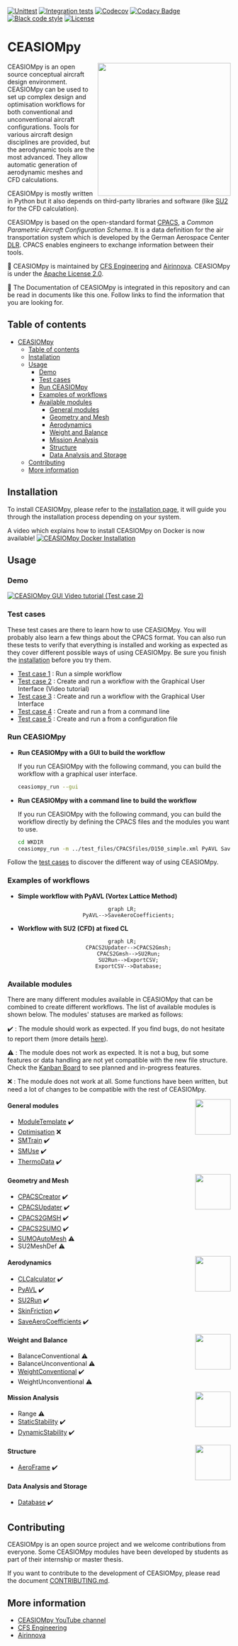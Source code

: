 [![Unittest](https://github.com/cfsengineering/CEASIOMpy/actions/workflows/unittests.yml/badge.svg)](https://github.com/cfsengineering/CEASIOMpy/actions/workflows/unittests.yml)
[![Integration tests](https://github.com/cfsengineering/CEASIOMpy/actions/workflows/integrationtests.yml/badge.svg)](https://github.com/cfsengineering/CEASIOMpy/actions/workflows/integrationtests.yml)
[![Codecov](https://codecov.io/gh/cfsengineering/CEASIOMpy/branch/main/graph/badge.svg?token=d6cyUEOmOQ)](https://codecov.io/gh/cfsengineering/CEASIOMpy)
[![Codacy Badge](https://app.codacy.com/project/badge/Grade/a2bd41b9be294e578382ca3f20281c85)](https://www.codacy.com/gh/cfsengineering/CEASIOMpy/dashboard?utm_source=github.com&amp;utm_medium=referral&amp;utm_content=cfsengineering/CEASIOMpy&amp;utm_campaign=Badge_Grade)
[![Black code style](https://img.shields.io/badge/code%20style-black-000000.svg)](https://github.com/psf/black)
[![License](https://img.shields.io/badge/license-Apache%202-blue.svg)](https://github.com/cfsengineering/CEASIOMpy/blob/main/LICENSE)

# CEASIOMpy

<img align="right" width="300" height="300" src="documents/logos/CEASIOMpy_main_logos.png">

CEASIOMpy is an open source conceptual aircraft design environment. CEASIOMpy can be used to set up complex design and optimisation workflows for both conventional and unconventional aircraft configurations. Tools for various aircraft design disciplines are provided, but the aerodynamic tools are the most advanced. They allow automatic generation of aerodynamic meshes and CFD calculations.

CEASIOMpy is mostly written in Python but it also depends on third-party libraries and software (like [SU2](https://su2code.github.io/) for the CFD calculation).

CEASIOMpy is based on the open-standard format [CPACS](https://www.cpacs.de/), a *Common Parametric Aircraft Configuration Schema*. It is a data definition for the air transportation system which is developed by the German Aerospace Center [DLR](https://www.dlr.de/). CPACS enables engineers to exchange information between their tools.

:scroll: CEASIOMpy is maintained by [CFS Engineering](https://cfse.ch/) and [Airinnova](https://airinnova.se/). CEASIOMpy is under the [Apache License 2.0](https://github.com/cfsengineering/CEASIOMpy/blob/main/LICENSE).

:book: The Documentation of CEASIOMpy is integrated in this repository and can be read in documents like this one. Follow links to find the information that you are looking for.

## Table of contents

- [CEASIOMpy](#ceasiompy)
  - [Table of contents](#table-of-contents)
  - [Installation](#installation)
  - [Usage](#usage)
    - [Demo](#demo)
    - [Test cases](#test-cases)
    - [Run CEASIOMpy](#run-ceasiompy)
    - [Examples of workflows](#examples-of-workflows)
    - [Available modules](#available-modules)
      - [General modules](#general-modules)
      - [Geometry and Mesh](#geometry-and-mesh)
      - [Aerodynamics](#aerodynamics)
      - [Weight and Balance](#weight-and-balance)
      - [Mission Analysis](#mission-analysis)
      - [Structure](#structure)
      - [Data Analysis and Storage](#data-analysis-and-storage)
  - [Contributing](#contributing)
  - [More information](#more-information)

## Installation

To install CEASIOMpy, please refer to the [installation page](installation/INSTALLATION.md), it will guide you through the installation process depending on your system.

A video which explains how to install CEASIOMpy on Docker is now available!
[![CEASIOMpy Docker Installation](installation/docker_installation.png)](https://www.youtube.com/watch?v=KTS1-6AsReU)

## Usage

### Demo

[![CEASIOMpy GUI Video tutorial (Test case 2)](./test_cases/test_case_2/testcase2_startvideo.png)](https://www.youtube.com/watch?v=d-AaSrF5g3k)

### Test cases

These test cases are there to learn how to use CEASIOMpy. You will probably also learn a few things about the CPACS format. You can also run these tests to verify that everything is installed and working as expected as they cover different possible ways of using CEASIOMpy. Be sure you finish the [installation](installation/INSTALLATION.md) before you try them.

- [Test case 1](test_cases/test_case_1/README.md) : Run a simple workflow
- [Test case 2](test_cases/test_case_2/README.md) : Create and run a workflow with the Graphical User Interface (Video tutorial)
- [Test case 3](test_cases/test_case_3/README.md) : Create and run a workflow with the Graphical User Interface
- [Test case 4](test_cases/test_case_4/README.md) : Create and run a from a command line
- [Test case 5](test_cases/test_case_5/README.md) : Create and run a from a configuration file

### Run CEASIOMpy

- **Run CEASIOMpy with a GUI to build the workflow**

    If you run CEASIOMpy with the following command, you can build the workflow with a graphical user interface.

    ```bash
    ceasiompy_run --gui
    ```

- **Run CEASIOMpy with a command line to build the workflow**

    If you run CEASIOMpy with the following command, you can build the workflow directly by defining the CPACS files and the modules you want to use.

    ```bash
    cd WKDIR
    ceasiompy_run -m ../test_files/CPACSfiles/D150_simple.xml PyAVL SaveAeroCoefficients
    ```

Follow the [test cases](#test-cases) to discover the different way of using CEASIOMpy.

### Examples of workflows

- **Simple workflow with PyAVL (Vortex Lattice Method)**

<div align="center">

```mermaid
  graph LR;
      PyAVL-->SaveAeroCoefficients;
```

</div>

- **Workflow with SU2 (CFD) at fixed CL**

<div align="center">

```mermaid
  graph LR;
      CPACS2Updater-->CPACS2Gmsh;
      CPACS2Gmsh-->SU2Run;
      SU2Run-->ExportCSV;
      ExportCSV-->Database;
```

</div>

### Available modules

There are many different modules available in CEASIOMpy that can be combined to create different workflows. The list of available modules is shown below. The modules' statuses are marked as follows:

:heavy_check_mark: : The module should work as expected. If you find bugs, do not hesitate to report them (more details [here](CONTRIBUTING.md#reporting-bugs)).

:warning: : The module does not work as expected. It is not a bug, but some features or data handling are not yet compatible with the new file structure. Check the [Kanban Board](https://github.com/cfsengineering/CEASIOMpy/projects/1) to see planned and in-progress features.

:x: : The module does not work at all. Some functions have been written, but need a lot of changes to be compatible with the rest of CEASIOMpy.

<img align="right" height="80" src="documents/logos/CEASIOMpy_banner_main.png">

#### General modules

- [ModuleTemplate](src/ceasiompy/ModuleTemplate/README.md) :heavy_check_mark:
- [Optimisation](src/ceasiompy/Optimisation/README.md) :x:
- [SMTrain](src/ceasiompy/SMTrain/README.md) :heavy_check_mark:
- [SMUse](src/ceasiompy/SMUse/README.md) :heavy_check_mark:
- [ThermoData](src/ceasiompy/ThermoData/README.md) :heavy_check_mark:

<img align="right" height="80" src="documents/logos/CEASIOMpy_banner_geometry.png">

#### Geometry and Mesh

- [CPACSCreator](src/ceasiompy/CPACSCreator/README.md) :heavy_check_mark:
- [CPACSUpdater](src/ceasiompy/CPACSUpdater/README.md) :heavy_check_mark:
- [CPACS2GMSH](src/ceasiompy/CPACS2GMSH/README.md) :heavy_check_mark:
- [CPACS2SUMO](src/ceasiompy/CPACS2SUMO/README.md) :heavy_check_mark:
- [SUMOAutoMesh](src/ceasiompy/SUMOAutoMesh/README.md) :warning:
- SU2MeshDef :warning:

<img align="right" height="80" src="documents/logos/CEASIOMpy_banner_aero.png">

#### Aerodynamics

- [CLCalculator](src/ceasiompy/CLCalculator/README.md) :heavy_check_mark:
- [PyAVL](src/ceasiompy/PyAVL/README.md) :heavy_check_mark:
- [SU2Run](src/ceasiompy/SU2Run/README.md) :heavy_check_mark:
- [SkinFriction](src/ceasiompy/SkinFriction/README.md) :heavy_check_mark:
- [SaveAeroCoefficients](src/ceasiompy/SaveAeroCoefficients/README.md) :heavy_check_mark:

<img align="right" height="80" src="documents/logos/CEASIOMpy_banner_weights.png">

#### Weight and Balance

- BalanceConventional :warning:
- BalanceUnconventional :warning:
- [WeightConventional](./src/ceasiompy/WeightConventional/README.md) :heavy_check_mark:
- WeightUnconventional :warning:

<img align="right" height="80" src="documents/logos/CEASIOMpy_banner_mission.png">

#### Mission Analysis

- Range :warning:
- [StaticStability](./src/ceasiompy/StaticStability/README.md) :heavy_check_mark:
- [DynamicStability](./src/ceasiompy/DynamicStability/README.md) :heavy_check_mark:

<img align="right" height="80" src="documents/logos/CEASIOMpy_banner_structure.png">

#### Structure

- [AeroFrame](./src/ceasiompy/AeroFrame/README.md) :heavy_check_mark:

#### Data Analysis and Storage

- [Database](./src/ceasiompy/Database/README.md) :heavy_check_mark:

## Contributing

CEASIOMpy is an open source project and we welcome contributions from everyone. Some CEASIOMpy modules have been developed by students as part of their internship or master thesis.

If you want to contribute to the development of CEASIOMpy, please read the document [CONTRIBUTING.md](CONTRIBUTING.md).

## More information

- [CEASIOMpy YouTube channel](https://www.youtube.com/channel/UCcGsFJV29os1Zzv66YKFRZQ)
- [CFS Engineering](https://cfse.ch/)
- [Airinnova](https://airinnova.se/)
